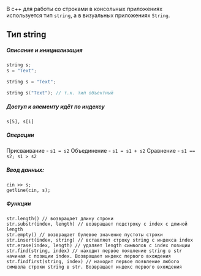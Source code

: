 В c++ для работы со строками в консольных приложениях используется тип `string`, а в визуальных приложениях `String`. 
## Тип string
##### Описание и инициализация 
```c++
string s;
s = "Text";

string s = "Text";

string s("Text"); // т.к. тип объектный
```
##### Доступ к элементу идёт по индексу
```
s[5], s[i]
```
##### Операции
Присваивание - `s1 = s2`
Объединение - `s1 = s1 + s2`
Сравнение - `s1 == s2; s1 > s2`

##### Ввод данных:
```
cin >> s;
getline(cin, s);
```
##### Функции 
```
str.length() // возвращает длину строки
str.substr(index, length) // возвращает подстроку c index с длиной length
str.empty() // возвращает булевое значение пустоты строки
str.insert(index, string) // вставляет строку string с индекса index
str.erase(index, length) // удаляет length символов с index позиции
str.find(string, index) // находит первое появление string в str начиная с позиции index. Возвращает индекс первого вхождения
str.findfirst(string, index) // находит первое появление любого символа строки string в str. Возвращает индекс первого вхождения
```